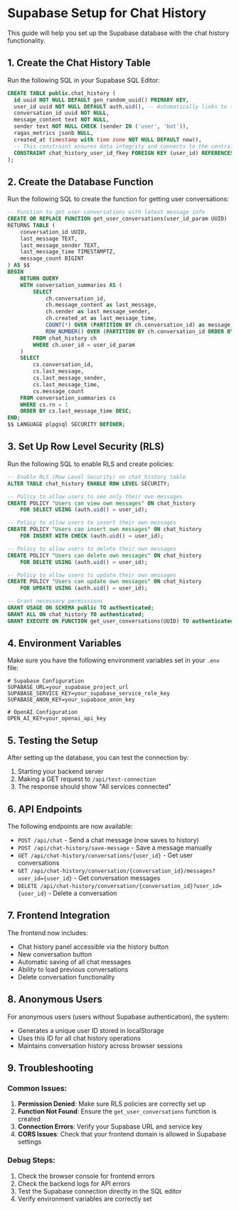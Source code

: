 # Supabase Setup for Chat History

This guide will help you set up the Supabase database with the chat history functionality.

## 1. Create the Chat History Table

Run the following SQL in your Supabase SQL Editor:

```sql
CREATE TABLE public.chat_history (
  id uuid NOT NULL DEFAULT gen_random_uuid() PRIMARY KEY,
  user_id uuid NOT NULL DEFAULT auth.uid(), -- Automatically links to the logged-in user (regular or anonymous)
  conversation_id uuid NOT NULL,
  message_content text NOT NULL,
  sender text NOT NULL CHECK (sender IN ('user', 'bot')),
  ragas_metrics jsonb NULL,
  created_at timestamp with time zone NOT NULL DEFAULT now(),
  -- This constraint ensures data integrity and connects to the central auth system
  CONSTRAINT chat_history_user_id_fkey FOREIGN KEY (user_id) REFERENCES auth.users(id) ON DELETE CASCADE
);
```

## 2. Create the Database Function

Run the following SQL to create the function for getting user conversations:

```sql
-- Function to get user conversations with latest message info
CREATE OR REPLACE FUNCTION get_user_conversations(user_id_param UUID)
RETURNS TABLE (
    conversation_id UUID,
    last_message TEXT,
    last_message_sender TEXT,
    last_message_time TIMESTAMPTZ,
    message_count BIGINT
) AS $$
BEGIN
    RETURN QUERY
    WITH conversation_summaries AS (
        SELECT 
            ch.conversation_id,
            ch.message_content as last_message,
            ch.sender as last_message_sender,
            ch.created_at as last_message_time,
            COUNT(*) OVER (PARTITION BY ch.conversation_id) as message_count,
            ROW_NUMBER() OVER (PARTITION BY ch.conversation_id ORDER BY ch.created_at DESC) as rn
        FROM chat_history ch
        WHERE ch.user_id = user_id_param
    )
    SELECT 
        cs.conversation_id,
        cs.last_message,
        cs.last_message_sender,
        cs.last_message_time,
        cs.message_count
    FROM conversation_summaries cs
    WHERE cs.rn = 1
    ORDER BY cs.last_message_time DESC;
END;
$$ LANGUAGE plpgsql SECURITY DEFINER;
```

## 3. Set Up Row Level Security (RLS)

Run the following SQL to enable RLS and create policies:

```sql
-- Enable RLS (Row Level Security) on chat_history table
ALTER TABLE chat_history ENABLE ROW LEVEL SECURITY;

-- Policy to allow users to see only their own messages
CREATE POLICY "Users can view own messages" ON chat_history
    FOR SELECT USING (auth.uid() = user_id);

-- Policy to allow users to insert their own messages
CREATE POLICY "Users can insert own messages" ON chat_history
    FOR INSERT WITH CHECK (auth.uid() = user_id);

-- Policy to allow users to delete their own messages
CREATE POLICY "Users can delete own messages" ON chat_history
    FOR DELETE USING (auth.uid() = user_id);

-- Policy to allow users to update their own messages
CREATE POLICY "Users can update own messages" ON chat_history
    FOR UPDATE USING (auth.uid() = user_id);

-- Grant necessary permissions
GRANT USAGE ON SCHEMA public TO authenticated;
GRANT ALL ON chat_history TO authenticated;
GRANT EXECUTE ON FUNCTION get_user_conversations(UUID) TO authenticated;
```

## 4. Environment Variables

Make sure you have the following environment variables set in your `.env` file:

```env
# Supabase Configuration
SUPABASE_URL=your_supabase_project_url
SUPABASE_SERVICE_KEY=your_supabase_service_role_key
SUPABASE_ANON_KEY=your_supabase_anon_key

# OpenAI Configuration
OPEN_AI_KEY=your_openai_api_key
```

## 5. Testing the Setup

After setting up the database, you can test the connection by:

1. Starting your backend server
2. Making a GET request to `/api/test-connection`
3. The response should show "All services connected"

## 6. API Endpoints

The following endpoints are now available:

- `POST /api/chat` - Send a chat message (now saves to history)
- `POST /api/chat-history/save-message` - Save a message manually
- `GET /api/chat-history/conversations/{user_id}` - Get user conversations
- `GET /api/chat-history/conversation/{conversation_id}/messages?user_id={user_id}` - Get conversation messages
- `DELETE /api/chat-history/conversation/{conversation_id}?user_id={user_id}` - Delete a conversation

## 7. Frontend Integration

The frontend now includes:

- Chat history panel accessible via the history button
- New conversation button
- Automatic saving of all chat messages
- Ability to load previous conversations
- Delete conversation functionality

## 8. Anonymous Users

For anonymous users (users without Supabase authentication), the system:

- Generates a unique user ID stored in localStorage
- Uses this ID for all chat history operations
- Maintains conversation history across browser sessions

## 9. Troubleshooting

### Common Issues:

1. **Permission Denied**: Make sure RLS policies are correctly set up
2. **Function Not Found**: Ensure the `get_user_conversations` function is created
3. **Connection Errors**: Verify your Supabase URL and service key
4. **CORS Issues**: Check that your frontend domain is allowed in Supabase settings

### Debug Steps:

1. Check the browser console for frontend errors
2. Check the backend logs for API errors
3. Test the Supabase connection directly in the SQL editor
4. Verify environment variables are correctly set 